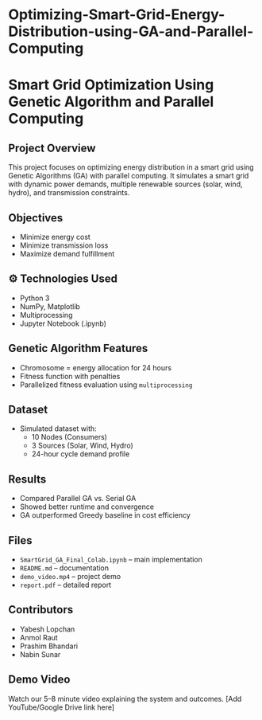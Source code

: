 # Optimizing-Smart-Grid-Energy-Distribution-using-GA-and-Parallel-Computing
# Smart Grid Optimization Using Genetic Algorithm and Parallel Computing

##  Project Overview
This project focuses on optimizing energy distribution in a smart grid using Genetic Algorithms (GA) with parallel computing. It simulates a smart grid with dynamic power demands, multiple renewable sources (solar, wind, hydro), and transmission constraints.

##  Objectives
- Minimize energy cost
- Minimize transmission loss
- Maximize demand fulfillment

## ⚙ Technologies Used
- Python 3
- NumPy, Matplotlib
- Multiprocessing
- Jupyter Notebook (.ipynb)

##  Genetic Algorithm Features
- Chromosome = energy allocation for 24 hours
- Fitness function with penalties
- Parallelized fitness evaluation using `multiprocessing`

##  Dataset
- Simulated dataset with:
  - 10 Nodes (Consumers)
  - 3 Sources (Solar, Wind, Hydro)
  - 24-hour cycle demand profile

##  Results
- Compared Parallel GA vs. Serial GA
- Showed better runtime and convergence
- GA outperformed Greedy baseline in cost efficiency

##  Files
- `SmartGrid_GA_Final_Colab.ipynb` – main implementation
- `README.md` – documentation
- `demo_video.mp4` – project demo
- `report.pdf` – detailed report

## Contributors
- Yabesh Lopchan
- Anmol Raut
- Prashim Bhandari
- Nabin Sunar

##  Demo Video
Watch our 5–8 minute video explaining the system and outcomes. [Add YouTube/Google Drive link here]


